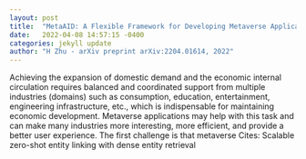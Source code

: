 ```yaml
---
layout: post
title:  "MetaAID: A Flexible Framework for Developing Metaverse Applications via AI Technology and Human Editing"
date:   2022-04-08 14:57:15 -0400
categories: jekyll update
author: "H Zhu - arXiv preprint arXiv:2204.01614, 2022"
---
```

Achieving the expansion of domestic demand and the economic internal circulation requires balanced and coordinated support from multiple industries (domains) such as consumption, education, entertainment, engineering infrastructure, etc., which is indispensable for maintaining economic development. Metaverse applications may help with this task and can make many industries more interesting, more efficient, and provide a better user experience. The first challenge is that metaverse Cites: Scalable zero-shot entity linking with dense entity retrieval